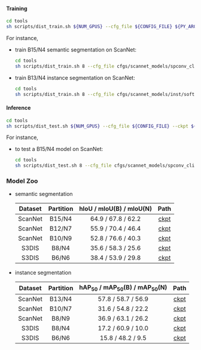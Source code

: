 #### Training

```bash
cd tools
sh scripts/dist_train.sh ${NUM_GPUS} --cfg_file ${CONFIG_FILE} ${PY_ARGS}
```

For instance,
- train B15/N4 semantic segmentation on ScanNet:
    ```bash
    cd tools
    sh scripts/dist_train.sh 8 --cfg_file cfgs/scannet_models/spconv_clip_base15_caption_adamw.yaml --extra_tag exp_tag
    ```
- train B13/N4 instance segmentation on ScanNet:
    ```bash
    cd tools
    sh scripts/dist_train.sh 8 --cfg_file cfgs/scannet_models/inst/softgroup_clip_base13_caption_adamw.yaml --extra_tag exp_tag
    ```

#### Inference

```bash
cd tools
sh scripts/dist_test.sh ${NUM_GPUS} --cfg_file ${CONFIG_FILE} --ckpt ${CKPT_PATH}
```

For instance,
- to test a B15/N4 model on ScanNet:
    ```bash
    cd tools
    sh scripts/dist_test.sh 8 --cfg_file cfgs/scannet_models/spconv_clip_base15_caption_adamw.yaml --ckpt output/scannet_models/spconv_clip_base15_caption/exp_tag/ckpt/checkpoint_ep128.pth
    ```

### Model Zoo
- semantic segmentation

    | Dataset | Partition | hIoU / mIoU(B) / mIoU(N) | Path |
    |:---:|:---:|:---:|:---:|
    | ScanNet | B15/N4 | 64.9 / 67.8 / 62.2 | [ckpt](https://connecthkuhk-my.sharepoint.com/:u:/g/personal/u3007346_connect_hku_hk/Ef8xk_X0ortMjC0F8PBQl2wBacVPgO72La8h_ZTDsKj__Q?e=Uq6W8I) |
    | ScanNet | B12/N7 | 55.9 / 70.4 / 46.4 | [ckpt](https://connecthkuhk-my.sharepoint.com/:u:/g/personal/u3007346_connect_hku_hk/EVl7SdeUEPFAvrj2xnWSb-sBCOtWYyVOwBo6ggFb9x7dNA?e=feZaxH) |
    | ScanNet | B10/N9 | 52.8 / 76.6 / 40.3 | [ckpt](https://connecthkuhk-my.sharepoint.com/:u:/g/personal/u3007346_connect_hku_hk/Ef0P_6XraDpCo0RRgOJ1wGQB-xOW7T6lecvVRi5P90Edbw?e=hqrP8X) |
    | S3DIS | B8/N4 |  35.6 / 58.3 / 25.6 | [ckpt](https://connecthkuhk-my.sharepoint.com/:u:/g/personal/u3007346_connect_hku_hk/EYIW4SNX5B9Go_LKiim1KFEB_abYv0bDZMggE_6Ifjau0g?e=8BD0K3) |
    | S3DIS | B6/N6 | 38.4 / 53.9 / 29.8 | [ckpt](https://connecthkuhk-my.sharepoint.com/:u:/g/personal/u3007346_connect_hku_hk/EeNYtkS3pmhAvc3Hxj7__SwB8SMzZdzmljRtCYuYG8NHcA?e=aC0aE2) |


- instance segmentation

    | Dataset | Partition | hAP<sub>50</sub> / mAP<sub>50</sub>(B) / mAP<sub>50</sub>(N) | Path |
    |:---:|:---:|:---:|:---:|
    | ScanNet | B13/N4 | 57.8 / 58.7 / 56.9| [ckpt](https://connecthkuhk-my.sharepoint.com/:u:/g/personal/u3007346_connect_hku_hk/Eb4N2hfCevlBlBxWlK9DtioBP6RX7gtXUmY0Huu4MknUHA?e=YDydlj) |
    | ScanNet | B10/N7 | 31.6 / 54.8 / 22.2 | [ckpt](https://connecthkuhk-my.sharepoint.com/:u:/g/personal/u3007346_connect_hku_hk/ETsHZCFElvdCmk8ulRzBk-EBxm8fHk8rLJnpUdk9_n3i1Q?e=4SGy1N) |
    | ScanNet | B8/N9 | 36.9 / 63.1 / 26.2 | [ckpt](https://connecthkuhk-my.sharepoint.com/:u:/g/personal/u3007346_connect_hku_hk/EXAaU8RDecJFn_1J2Q-IqdsBALbv-5d_L_RyIOrdIjB66g?e=c8dFD6) |
    | S3DIS | B8/N4 | 17.2 / 60.9 / 10.0| [ckpt](https://connecthkuhk-my.sharepoint.com/:u:/g/personal/u3007346_connect_hku_hk/ETzzD-pEhvtMkJGnIxzgIP0Bk3f2He9_hkgfVtexEMFqpg?e=xJpaOV) |
    | S3DIS | B6/N6 |15.8 / 48.2 / 9.5| [ckpt](https://connecthkuhk-my.sharepoint.com/:u:/g/personal/u3007346_connect_hku_hk/EWoqIoBWfSRBqQwahLTKQGkB5Gwp8zs0EvT3MkGMDiBOrw?e=daBppj) |


